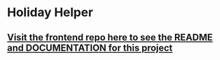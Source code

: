 # Holiday Helper

## [Visit the frontend repo here to see the README and DOCUMENTATION for this project](https://github.com/lalicia/holiday_helper_frontend)
